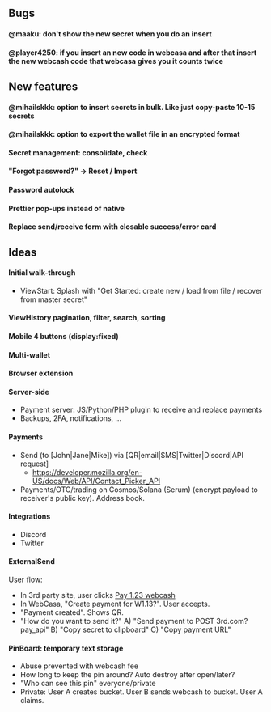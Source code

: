 ## Bugs

#### @maaku: don't show the new secret when you do an insert
#### @player4250: if you insert an new code in webcasa and after that insert the new webcash code that webcasa gives you it counts twice

## New features

#### @mihailskkk: option to insert secrets in bulk. Like just copy-paste 10-15 secrets
#### @mihailskkk: option to export the wallet file in an encrypted format
#### Secret management: consolidate, check
#### "Forgot password?" -> Reset / Import
#### Password autolock
#### Prettier pop-ups instead of native
#### Replace send/receive form with closable success/error card

## Ideas

#### Initial walk-through
- ViewStart: Splash with "Get Started: create new / load from file / recover from master secret"

#### ViewHistory pagination, filter, search, sorting

#### Mobile 4 buttons (display:fixed)

#### Multi-wallet

#### Browser extension

#### Server-side
- Payment server: JS/Python/PHP plugin to receive and replace payments
- Backups, 2FA, notifications, ...

#### Payments
- Send (to [John|Jane|Mike]) via [QR|email|SMS|Twitter|Discord|API request]
    - https://developer.mozilla.org/en-US/docs/Web/API/Contact_Picker_API
- Payments/OTC/trading on Cosmos/Solana (Serum) (encrypt payload to receiver's public key). Address book.

#### Integrations
- Discord
- Twitter

#### ExternalSend
User flow:
- In 3rd party site, user clicks <a href="webcasa.app?send=1.23&memo=Invoice123&callback=3rd.com?pay_api">Pay 1.23 webcash</a>
- In WebCasa, "Create payment for W1.13?". User accepts.
- "Payment created". Shows QR.
- "How do you want to send it?"
    A) "Send payment to POST 3rd.com?pay_api"
    B) "Copy secret to clipboard"
    C) "Copy payment URL"

#### PinBoard: temporary text storage
- Abuse prevented with webcash fee
- How long to keep the pin around? Auto destroy after open/later?
- "Who can see this pin" everyone/private
- Private: User A creates bucket. User B sends webcash to bucket. User A claims.
